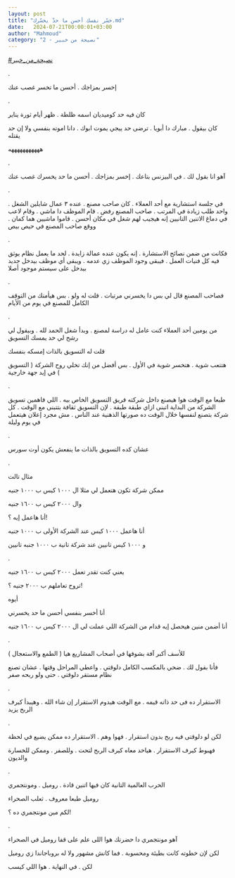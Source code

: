 ```yaml
---
layout: post
title: "خسّر نفسك أحسن ما حدّ يخسّرك.md"
date:   2024-07-21T00:00:01+03:00
author: "Mahmoud"
category: "2 - نصيحة من خبير"
---
```

[<u>\#نصيحة_من_خبير</u>](https://www.facebook.com/hashtag/%D9%86%D8%B5%D9%8A%D8%AD%D8%A9_%D9%85%D9%86_%D8%AE%D8%A8%D9%8A%D8%B1?__eep__=6&__cft__%5b0%5d=AZWatEihZRZNqInqp5UcNaILCNIvjiCoNldvrw_cd1wI6CeUmzXMdNMUBMryAkthBlyhyXLo_qi_RCdmuhkHWROJgrPEWMVM4IQ_hpE_SBr77q7xyHMSHu2PX7LGfh2UdltFtPag0CJwyBF17ftq8wWTvwR9Yto-ylMWqa_Mj_Lf81XyzontXUkRo2owWjyjCBQ&__tn__=*NK-R)

.

إخسر بمزاجك . أحسن ما تخسر غصب عنك

.

كان فيه حد كوميديان اسمه ظلطة . ظهر أيام ثورة
يناير

كان بيقول . مبارك دا أبويا . ترضى حد ييجي يموت ابوك .
دانا اموته بنفسي ولا إن حد يقتله

هههههههههههه

.

آهو انا بقول لك . في البيزنس بتاعك . إخسر بمزاجك . أحسن
ما حد يخسرك غصب عنك

.

في جلسة استشارية مع أحد العملاء . كان صاحب مصنع . عنده ٣
عمال شايلين الشغل . واحد طلب زيادة في المرتب . صاحب المصنع رفض . قام
الموظف دا ماشي . وقام لاعب في دماغ الاتنين التانيين إنه هيجيب لهم شغل في
مكان أحسن . قاموا ماشيين هما كمان . ووقع صاحب المصنع في حيص بيص

.

فكانت من ضمن نصائح الاستشارة . إنه يكون عنده عمالة زايدة
. لحد ما يعمل نظام يوثق فيه كل فنيات العمل . فيبقى وجود الموظف زي عدمه .
ويبقى أي موظف بيدخل جديد بيدخل على سيستم موجود أصلا

.

فصاحب المصنع قال لي بس دا يخسرني مرتبات . قلت له ولو .
بس هيأمنك من التوقف الكامل للمصنع في يوم من الأيام

.

من يومين أحد العملاء كنت عامل له دراسة لمصنع . وبدأ شغل
الحمد لله . وبيقول لي رشح لي حد يمسك التسويق

قلت له التسويق بالذات إمسكه بنفسك

هتتعب شوية . هتخسر شوية في الأول . بس أفضل من إنك تخلي
روح الشركة ( التسويق ) في إيد جهة خارجية

.

طبعا مع الوقت هوا هيصنع داخل شركته فريق التسويق الخاص
بيه . اللي فاهمين تسويق الشركة من البداية اتبنى ازاي طبقة طبقة . لإن
التسويق ثقافة بتتبنى مع الوقت . كل شركة بتصنع لنفسها خلال الوقت ده
صورتها الذهنية عند الناس . مش مجرد إعلان هيتعمل في يوم وليلة

.

عشان كده التسويق بالذات ما ينفعش يكون أوت سورس

.

مثال تالت

ممكن شركة تكون هتعمل لي مثلا ال ١٠٠٠ كيس ب ١٠٠٠
جنيه

وال ٢٠٠٠ كيس ب ١٦٠٠ جنيه

أنا هاعمل إيه ؟!

أنا هاعمل ١٠٠٠ كيس عند الشركة الأولى ب ١٠٠٠ جنيه

و ١٠٠٠ كيس تانيين عند شركة تانية ب ١٠٠٠ جنبه
تانيين

.

يعني كنت تقدر تعمل ٢٠٠٠ كيس ب ١٦٠٠ جنيه

تروح تعاملهم ب ٢٠٠٠ جنيه ؟!

أيوه

أنا أخسر بنفسي أحسن ما حد يخسرني

أنا أضمن منين هيحصل إيه قدام من الشركة اللي عملت لي ال
٢٠٠٠ كيس ب ١٦٠٠ جنيه

.

للأسف أكبر آفة بشوفها في أصحاب المشاريع هيا ( الطمع
والاستعجال )

فأنا بقول لك . ضحي بالمكسب الكامل دلوقتي . واعطي المراحل
وقتها . عشان تصنع نظام مستقر دلوقتي . حتى ولو ربحه صفر

.

الاستقرار ده فى حد ذاته قيمه . مع الوقت هيدوم الاستقرار
إن شاء الله . وهيبدأ كيرف الربح يزيد

.

لكن لو دلوقتى فيه ربح بدون استقرار . فهوا وهم .
الاستقرار ده ممكن يضيع في لحظة

فهبوط كيرف الاستقرار . هياخد معاه كيرف الربح لتحت .
وللصفر . وممكن للخسارة والديون

.

الحرب العالمية التانية كان فيها اتنين قادة . روميل .
ومونتجمري

روميل طبعا معروف . ثعلب الصحراء

لكم مين مونتجمري ده ؟!

.

آهو مونتجمري دا حضرتك هوا اللى علم على قفا روميل في
الصحراء

لكن لإن خطوته كانت بطيئة ومحسوبة . فما كانش مشهور ولا له
بروباجاندا زي روميل

لكن . في النهاية . هوا اللي كيسب
